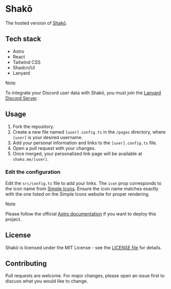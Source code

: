 # Shakō

The hosted version of [Shakō](https://github.com/keksiqc/shako).

## Tech stack

- Astro
- React
- Tailwind CSS
- Shadcn/UI
- Lanyard

> [!Note]
> To integrate your Discord user data with Shakō, you must join the [Lanyard Discord Server](https://discord.gg/lanyard).

## Usage

1. Fork the repository.
2. Create a new file named `[user].config.ts` in the `/pages` directory, where `[user]` is your desired username.
3. Add your personal information and links to the `[user].config.ts` file.
4. Open a pull request with your changes.
5. Once merged, your personalized link page will be available at `shako.me/[user]`.

### Edit the configuration

Edit the `src/config.ts` file to add your links.
The `icon` prop corresponds to the icon name from [Simple Icons](https://simpleicons.org/). Ensure the icon name matches exactly with the one listed on the Simple Icons website for proper rendering.

> [!NOTE]
> Please follow the official [Astro documentation](https://docs.astro.build/en/guides/deploy/) if you want to deploy this project.

## License

Shakō is licensed under the MIT License - see the [LICENSE file](./LICENSE) for details.

## Contributing

Pull requests are welcome. For major changes, please open an issue first to discuss what you would like to change.
